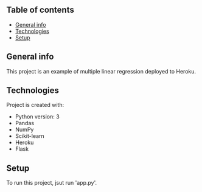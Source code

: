 ## Table of contents
* [General info](#general-info)
* [Technologies](#technologies)
* [Setup](#setup)

## General info
This project is an example of multiple linear regression deployed to Heroku.
	
## Technologies
Project is created with:
* Python version: 3
* Pandas
* NumPy
* Scikit-learn
* Heroku
* Flask

## Setup
To run this project, jsut run 'app.py'.
